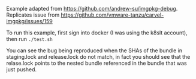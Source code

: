 Example adapted from https://github.com/andrew-su/imgpkg-debug.
Replicates issue from https://github.com/vmware-tanzu/carvel-imgpkg/issues/159

To run this example, first sign into docker (I was using the k8slt account),
then run `./test.sh`

You can see the bug being reproduced when the SHAs of the bundle in staging.lock and
release.lock do not match, in fact you should see that the relase.lock points to the 
nested bundle referenced in the bundle that was just pushed. 
